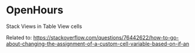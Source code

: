 # OpenHours

Stack Views in Table View cells

Related to: https://stackoverflow.com/questions/76442622/how-to-go-about-changing-the-assignment-of-a-custom-cell-variable-based-on-if-an
